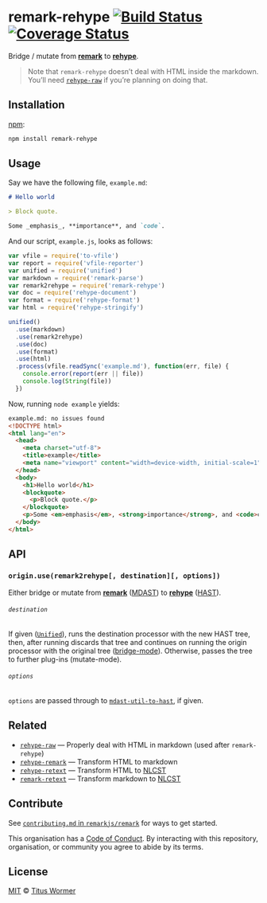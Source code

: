 # remark-rehype [![Build Status][travis-badge]][travis] [![Coverage Status][codecov-badge]][codecov]

Bridge / mutate from [**remark**][remark] to [**rehype**][rehype].

> Note that `remark-rehype` doesn’t deal with HTML inside the markdown.  You’ll
> need [`rehype-raw`][raw] if you’re planning on doing that.

## Installation

[npm][npm-install]:

```bash
npm install remark-rehype
```

## Usage

Say we have the following file, `example.md`:

```markdown
# Hello world

> Block quote.

Some _emphasis_, **importance**, and `code`.
```

And our script, `example.js`, looks as follows:

```javascript
var vfile = require('to-vfile')
var report = require('vfile-reporter')
var unified = require('unified')
var markdown = require('remark-parse')
var remark2rehype = require('remark-rehype')
var doc = require('rehype-document')
var format = require('rehype-format')
var html = require('rehype-stringify')

unified()
  .use(markdown)
  .use(remark2rehype)
  .use(doc)
  .use(format)
  .use(html)
  .process(vfile.readSync('example.md'), function(err, file) {
    console.error(report(err || file))
    console.log(String(file))
  })
```

Now, running `node example` yields:

```html
example.md: no issues found
<!DOCTYPE html>
<html lang="en">
  <head>
    <meta charset="utf-8">
    <title>example</title>
    <meta name="viewport" content="width=device-width, initial-scale=1">
  </head>
  <body>
    <h1>Hello world</h1>
    <blockquote>
      <p>Block quote.</p>
    </blockquote>
    <p>Some <em>emphasis</em>, <strong>importance</strong>, and <code>code</code>.</p>
  </body>
</html>
```

## API

### `origin.use(remark2rehype[, destination][, options])`

Either bridge or mutate from [**remark**][remark] ([MDAST][]) to
[**rehype**][rehype] ([HAST][]).

###### `destination`

If given ([`Unified`][processor]), runs the destination processor
with the new HAST tree, then, after running discards that tree and
continues on running the origin processor with the original tree
([bridge-mode][bridge]).  Otherwise, passes the tree to further
plug-ins (mutate-mode).

###### `options`

`options` are passed through to [`mdast-util-to-hast`][to-hast], if given.

## Related

*   [`rehype-raw`][raw]
    — Properly deal with HTML in markdown (used after `remark-rehype`)
*   [`rehype-remark`](https://github.com/rehypejs/rehype-remark)
    — Transform HTML to markdown
*   [`rehype-retext`](https://github.com/rehypejs/rehype-retext)
    — Transform HTML to [NLCST][]
*   [`remark-retext`](https://github.com/remarkjs/remark-retext)
    — Transform markdown to [NLCST][]

## Contribute

See [`contributing.md` in `remarkjs/remark`][contributing] for ways to get
started.

This organisation has a [Code of Conduct][coc].  By interacting with this
repository, organisation, or community you agree to abide by its terms.

## License

[MIT][license] © [Titus Wormer][author]

<!-- Definitions -->

[travis-badge]: https://img.shields.io/travis/remarkjs/remark-rehype.svg

[travis]: https://travis-ci.org/remarkjs/remark-rehype

[codecov-badge]: https://img.shields.io/codecov/c/github/remarkjs/remark-rehype.svg

[codecov]: https://codecov.io/github/remarkjs/remark-rehype

[npm-install]: https://docs.npmjs.com/cli/install

[license]: license

[author]: http://wooorm.com

[mdast]: https://github.com/syntax-tree/mdast

[hast]: https://github.com/syntax-tree/hast

[remark]: https://github.com/remarkjs/remark

[rehype]: https://github.com/rehypejs/rehype

[processor]: https://github.com/unifiedjs/unified#processor

[bridge]: https://github.com/unifiedjs/unified#processing-between-syntaxes

[to-hast]: https://github.com/syntax-tree/mdast-util-to-hast#tohastnode-options

[nlcst]: https://github.com/syntax-tree/nlcst

[raw]: https://github.com/rehypejs/rehype-raw

[contributing]: https://github.com/remarkjs/remark/blob/master/contributing.md

[coc]: https://github.com/remarkjs/remark/blob/master/code-of-conduct.md
